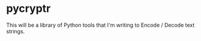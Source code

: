 # pycryptr
This will be a library of Python tools that I'm writing to Encode / Decode text strings.
